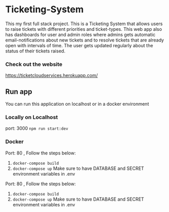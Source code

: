 # Ticketing-System

This my first full stack project. This is a Ticketing System that allows users to raise tickets with different priorities and ticket-types. This web app also has dashboards for user and admin roles where admins gets automatic email-notifications about new tickets and to resolve tickets that are already open with intervals of time. The user gets updated regularly about the status of their tickets raised.

### Check out the website
https://ticketcloudservices.herokuapp.com/

## Run app

You can run this application on localhost or in a docker environment

### Locally on Localhost

port: 3000 `npm run start:dev`

### Docker


Port: 80 ,
Follow the steps below:
1. `docker-compose build`
2. `docker-compose up`
Make sure to have DATABASE and SECRET environment variables in .env


Port: 80 ,
Follow the steps below:
1. `docker-compose build`
2. `docker-compose up`
Make sure to have DATABASE and SECRET environment variables in .env


